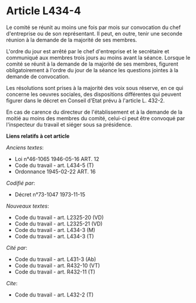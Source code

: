# Article L434-4

Le comité se réunit au moins une fois par mois sur convocation du chef d'entreprise ou de son représentant. Il peut, en
outre, tenir une seconde réunion à la demande de la majorité de ses membres.

L'ordre du jour est arrêté par le chef d'entreprise et le secrétaire et communiqué aux membres trois jours au moins avant la
séance. Lorsque le comité se réunit à la demande de la majorité de ses membres, figurent obligatoirement à l'ordre du jour de
la séance les questions jointes à la demande de convocation.

Les résolutions sont prises à la majorité des voix sous réserve, en ce qui concerne les oeuvres sociales, des dispositions
différentes qui peuvent figurer dans le décret en Conseil d'Etat prévu à l'article L. 432-2.

En cas de carence du directeur de l'établissement et à la demande de la moitié au moins des membres du comité, celui-ci peut
être convoqué par l'inspecteur du travail et siéger sous sa présidence.

**Liens relatifs à cet article**

_Anciens textes_:

  - Loi n°46-1065 1946-05-16 ART. 12
  - Code du travail - art. L434-5 (T)
  - Ordonnance 1945-02-22 ART. 16

_Codifié par_:

  - Décret n°73-1047 1973-11-15

_Nouveaux textes_:

  - Code du travail - art. L2325-20 (VD)
  - Code du travail - art. L2325-21 (VD)
  - Code du travail - art. L434-3 (M)
  - Code du travail - art. L434-3 (T)

_Cité par_:

  - Code du travail - art. L431-3 (Ab)
  - Code du travail - art. R432-10 (VT)
  - Code du travail - art. R432-11 (T)

_Cite_:

  - Code du travail - art. L432-2 (T)
